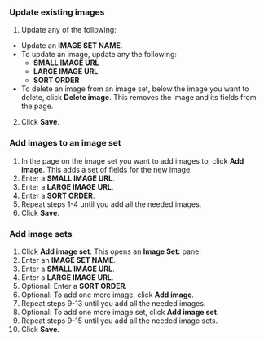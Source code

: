 <!-- Since we have the same interface for adding images in multiple sections of the Back Office, use this include for updating images -->

### Update existing images

1. Update any of the following:
- Update an **IMAGE SET NAME**.
- To update an image, update any the following:
  - **SMALL IMAGE URL**
  - **LARGE IMAGE URL**
  - **SORT ORDER**
- To delete an image from an image set, below the image you want to delete, click **Delete image**.
    This removes the image and its fields from the page.
2. Click **Save**.

### Add images to an image set

1. In the page on the image set you want to add images to, click **Add image**.
    This adds a set of fields for the new image.
2. Enter a **SMALL IMAGE URL**.
3. Enter a **LARGE IMAGE URL**.
4. Enter a **SORT ORDER**.
5. Repeat steps 1-4 until you add all the needed images.
6. Click **Save**.

### Add image sets

1. Click **Add image set**.
    This opens an **Image Set:** pane.
2. Enter an **IMAGE SET NAME**.
3. Enter a **SMALL IMAGE URL**.
4. Enter a **LARGE IMAGE URL**.
5. Optional: Enter a **SORT ORDER**.
6. Optional: To add one more image, click **Add image**.
7. Repeat steps 9-13 until you add all the needed images.
8. Optional: To add one more image set, click **Add image set**.
9. Repeat steps 9-15 until you add all the needed image sets.
10. Click **Save**.

